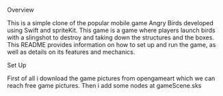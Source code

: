 Overview

This is a simple clone of the popular mobile game Angry Birds developed using Swift and spriteKit. This game is a game where players launch birds with a slingshot to destroy and 
taking down the structures and the boxes. This README provides information on how to set up and run the game, as well as details on its features and mechanics.

Set Up

First of all i download the game pictures from opengameart which we can reach free game pictures.
Then i add some nodes at gameScene.sks

